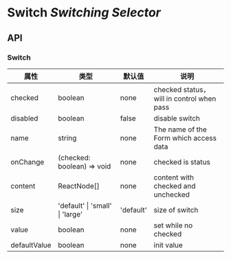 # Switch *Switching Selector*

<example />

## API

### Switch

| 属性 | 类型 | 默认值 | 说明 |
| --- | --- | --- | --- |
| checked | boolean | none | checked status，will in control when pass |
| disabled | boolean | false | disable switch |
| name | string | none | The name of the Form which access data |
| onChange | (checked: boolean) => void | none | checked is status |
| content | ReactNode[] | none | content with checked and unchecked |
| size | 'default' \| 'small' \| 'large' | 'default' | size of switch |
| value | boolean | none | set while no checked |
| defaultValue | boolean | none | init value |
